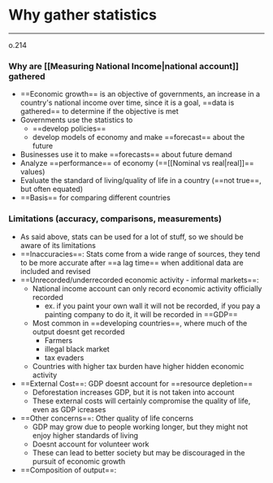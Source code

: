 # Why gather statistics
---
o.214
### Why are [[Measuring National Income|national account]] gathered
- ==Economic growth== is an objective of governments, an increase in a country's national income over time, since it is a goal, ==data is gathered== to determine if the objective is met
- Governments use the statistics to 
	- ==develop policies==
	- develop models of economy and make ==forecast== about the future
- Businesses use it to make ==forecasts== about future demand
- Analyze ==performance== of economy (==[[Nominal vs real|real]]== values)
- Evaluate the standard of living/quality of life in a country (==not true==, but often equated)
- ==Basis== for comparing different countries

### Limitations (accuracy, comparisons, measurements)
- As said above, stats can be used for a lot of stuff, so we should be aware of its limitations
- ==Inaccuracies==: Stats come from a wide range of sources, they tend to be more accurate after ==a lag time== when additional data are included and revised
- ==Unrecorded/underrecorded economic activity - informal markets==:
	- National income account can only record economic activity officially recorded
		- ex. if you paint your own wall it will not be recorded, if you pay a painting company to do it, it will be recorded in ==GDP==
	- Most common in ==developing countries==, where much of the output doesnt get recorded
		- Farmers
		- illegal black market
		- tax evaders
	- Countries with higher tax burden have higher hidden economic activity
- ==External Cost==: GDP doesnt account for ==resource depletion==
	- Deforestation increases GDP, but it is not taken into account
	- These external costs will certainly compromise the quality of life, even as GDP icreases
- ==Other concerns==: Other quality of life concerns
	- GDP may grow due to people working longer, but they might not enjoy higher standards of living
	- Doesnt account for volunteer work
	- These can lead to better society but may be discouraged in the pursuit of economic growth
- ==Composition of output==: 
